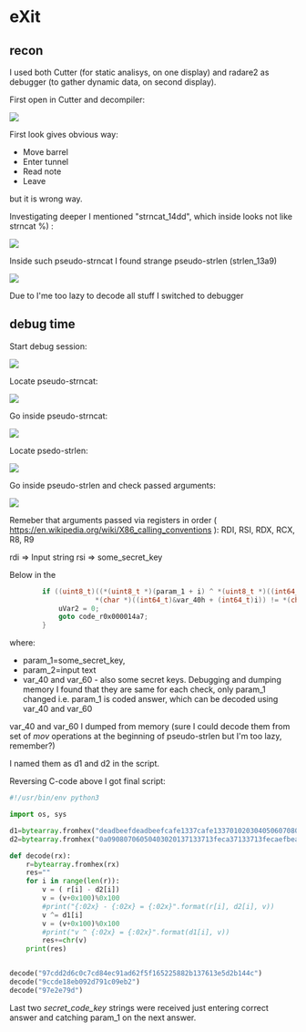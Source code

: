 # eXit

## recon

I used both Cutter (for static analisys, on one display) and radare2 as debugger (to gather dynamic data, on second display).

First open in Cutter and decompiler:

![](img/main_dec.png)

First look gives obvious way:

- Move barrel
- Enter tunnel
- Read note
- Leave

but it is wrong way.

Investigating deeper I mentioned "strncat_14dd", which inside looks not like strncat %) :

![](img/strncat_dec.png)

Inside such pseudo-strncat I found strange pseudo-strlen (strlen_13a9)

![](img/strlen_dec.png)

Due to I'me too lazy to decode all stuff I switched to debugger

## debug time

Start debug session:

![](img/main.png)

Locate pseudo-strncat:

![](img/main_strncat.png)

Go inside pseudo-strncat:

![](img/strncat.png)

Locate psedo-strlen:

![](img/strlen.png)

Go inside pseudo-strlen and check passed arguments:

![](img/strlen_args.png)

Remeber that arguments passed via registers in order ( https://en.wikipedia.org/wiki/X86_calling_conventions ):
RDI, RSI, RDX, RCX, R8, R9

rdi => Input string
rsi => some_secret_key

Below in the 

```C
        if ((uint8_t)((*(uint8_t *)(param_1 + i) ^ *(uint8_t *)((int64_t)&var_60h + (int64_t)i)) +
                     *(char *)((int64_t)&var_40h + (int64_t)i)) != *(char *)(param_2 + i)) {
            uVar2 = 0;
            goto code_r0x000014a7;
        }
```
where:
- param_1=some_secret_key, 
- param_2=input text
- var_40 and var_60 - also some secret keys. Debugging and dumping memory I found that they are same for each check, only param_1 changed i.e. param_1 is coded answer, which can be decoded using var_40 and var_60


var_40 and var_60 I dumped from memory (sure I could decode them from set of *mov* operations at the beginning of pseudo-strlen but I'm too lazy, remember?)

I named them as d1 and d2 in the script.

Reversing C-code above I got final script:

```python
#!/usr/bin/env python3

import os, sys

d1=bytearray.fromhex("deadbeefdeadbeefcafe1337cafe13370102030405060708090a")
d2=bytearray.fromhex("0a09080706050403020137133713feca37133713fecaefbeadde")

def decode(rx):
    r=bytearray.fromhex(rx)
    res=""
    for i in range(len(r)):
        v = ( r[i] - d2[i])
        v = (v+0x100)%0x100
        #print("{:02x} - {:02x} = {:02x}".format(r[i], d2[i], v))
        v ^= d1[i]
        v = (v+0x100)%0x100
        #print("v ^ {:02x} = {:02x}".format(d1[i], v))
        res+=chr(v)
    print(res)


decode("97cdd2d6c0c7cd84ec91ad62f5f165225882b137613e5d2b144c")
decode("9ccde18eb092d791c09eb2")
decode("97e2e79d")
```

Last two *secret_code_key* strings were received just entering correct answer and catching param_1 on the next answer.

